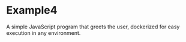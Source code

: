 # Example4
A simple JavaScript program that greets the user, dockerized for easy execution in any environment.
